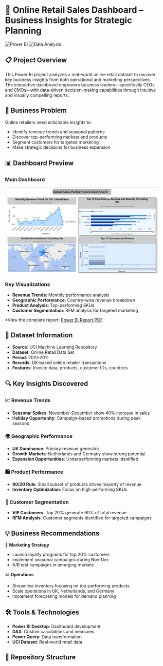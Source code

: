 # 🛒 Online Retail Sales Dashboard – Business Insights for Strategic Planning

![Power BI](https://img.shields.io/badge/Power%20BI-F2C811?style=for-the-badge&logo=powerbi&logoColor=black)
![Data Analysis](https://img.shields.io/badge/Data%20Analysis-4285F4?style=for-the-badge&logo=google-analytics&logoColor=white)

## 📋 Project Overview

This Power BI project analyzes a real-world online retail dataset to uncover key business insights from both operational and marketing perspectives. The interactive dashboard empowers business leaders—specifically CEOs and CMOs—with data-driven decision-making capabilities through intuitive and visually compelling reports.

## 🎯 Business Problem

Online retailers need actionable insights to:
- Identify revenue trends and seasonal patterns
- Discover top-performing markets and products
- Segment customers for targeted marketing
- Make strategic decisions for business expansion

## 📊 Dashboard Preview

### Main Dashboard
![Dashboard Overview](dashboard.png)
### Key Visualizations
- **Revenue Trends**: Monthly performance analysis
- **Geographic Performance**: Country-wise revenue breakdown
- **Product Analysis**: Top-performing SKUs
- **Customer Segmentation**: RFM analysis for targeted marketing

*View the complete report: [Power BI Report PDF](Online%20Retails%20Sales%20Dashboard.pdf)
## 📁 Dataset Information

- **Source**: UCI Machine Learning Repository
- **Dataset**: Online Retail Data Set
- **Period**: 2010-2011
- **Records**: UK-based online retailer transactions
- **Features**: Invoice data, products, customer IDs, countries

## 🔍 Key Insights Discovered

### 📈 Revenue Trends
- **Seasonal Spikes**: November-December show 40% increase in sales
- **Holiday Opportunity**: Campaign-based promotions during peak seasons

### 🌍 Geographic Performance
- **UK Dominance**: Primary revenue generator
- **Growth Markets**: Netherlands and Germany show strong potential
- **Expansion Opportunities**: Underperforming markets identified

### 🛍️ Product Performance
- **80/20 Rule**: Small subset of products drives majority of revenue
- **Inventory Optimization**: Focus on high-performing SKUs

### 👥 Customer Segmentation
- **VIP Customers**: Top 20% generate 60% of total revenue
- **RFM Analysis**: Customer segments identified for targeted campaigns

## 💡 Business Recommendations

🎯 **Marketing Strategy**
- Launch loyalty programs for top 20% customers
- Implement seasonal campaigns during Nov-Dec
- A/B test campaigns in emerging markets

📊 **Operations**
- Streamline inventory focusing on top-performing products
- Scale operations in UK, Netherlands, and Germany
- Implement forecasting models for demand planning

## 🛠️ Tools & Technologies

- **Power BI Desktop**: Dashboard development
- **DAX**: Custom calculations and measures
- **Power Query**: Data transformation
- **UCI Dataset**: Real-world retail data

## 📁 Repository Structure
